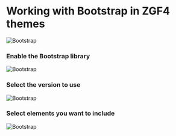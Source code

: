 Working with Bootstrap in ZGF4 themes
====

![Bootstrap](/zen-grid-framework-4/images/bootstrap/bootstrap3.jpg)

### Enable the Bootstrap library
![Bootstrap](/zen-grid-framework-4/images/bootstrap/enable-bootstrap.jpg)


### Select the version to use
![Bootstrap](/zen-grid-framework-4/images/bootstrap/select-version.jpg)


### Select elements you want to include
![Bootstrap](/zen-grid-framework-4/images/bootstrap/select-elements.jpg)
 
